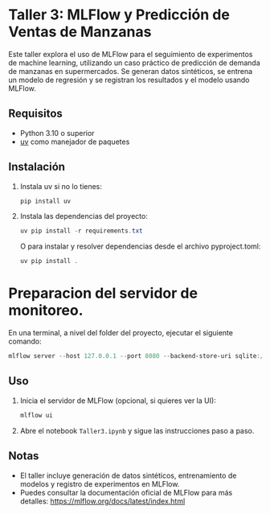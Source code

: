# Taller 3: MLFlow y Predicción de Ventas de Manzanas

Este taller explora el uso de MLFlow para el seguimiento de experimentos de machine learning, utilizando un caso práctico de predicción de demanda de manzanas en supermercados. Se generan datos sintéticos, se entrena un modelo de regresión y se registran los resultados y el modelo usando MLFlow.

## Requisitos
- Python 3.10 o superior
- [uv](https://github.com/astral-sh/uv) como manejador de paquetes

## Instalación
1. Instala uv si no lo tienes:
   ```powershell
   pip install uv
   ```
2. Instala las dependencias del proyecto:
   ```powershell
   uv pip install -r requirements.txt
   ```
   O para instalar y resolver dependencias desde el archivo pyproject.toml:
   ```powershell
   uv pip install .
   ```

# Preparacion del servidor de monitoreo. 

   En una terminal, a nivel del folder del proyecto, ejecutar el siguiente comando:

   ```powershell
   mlflow server --host 127.0.0.1 --port 8080 --backend-store-uri sqlite:///mlflow.db --default-artifact-root ./mlruns
   ```

## Uso
1. Inicia el servidor de MLFlow (opcional, si quieres ver la UI):
   ```powershell
   mlflow ui
   ```
2. Abre el notebook `Taller3.ipynb` y sigue las instrucciones paso a paso.

## Notas
- El taller incluye generación de datos sintéticos, entrenamiento de modelos y registro de experimentos en MLFlow.
- Puedes consultar la documentación oficial de MLFlow para más detalles: https://mlflow.org/docs/latest/index.html
